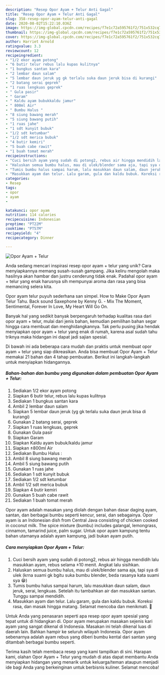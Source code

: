 ```yaml
---
description: "Resep Opor Ayam + Telur Anti Gagal"
title: "Resep Opor Ayam + Telur Anti Gagal"
slug: 358-resep-opor-ayam-telur-anti-gagal
date: 2020-08-02T15:22:10.036Z
image: https://img-global.cpcdn.com/recipes/f7e1c72a595761f2/751x532cq70/opor-ayam-telur-foto-resep-utama.jpg
thumbnail: https://img-global.cpcdn.com/recipes/f7e1c72a595761f2/751x532cq70/opor-ayam-telur-foto-resep-utama.jpg
cover: https://img-global.cpcdn.com/recipes/f7e1c72a595761f2/751x532cq70/opor-ayam-telur-foto-resep-utama.jpg
author: Harriet Arnold
ratingvalue: 3.3
reviewcount: 12
recipeingredient:
- "1/2 ekor ayam potong"
- "6 butir telur rebus lalu kupas kulitnya"
- "1 bungkus santan kara"
- "2 lembar daun salam"
- "5 lembar daun jeruk yg gk terlalu suka daun jeruk bisa di kurangi"
- "2 batang serai geprek"
- "1 ruas lengkuas geprek"
- " Gula pasir"
- " Garam"
- " Kaldu ayam bubukkaldu jamur"
- " 800ml Air"
- " Bumbu Halus "
- "8 siung bawang merah"
- "5 siung bawang putih"
- "1 ruas jahe"
- "1 sdt kunyit bubuk"
- "1/2 sdt ketumbar"
- "1/2 sdt merica bubuk"
- "4 butir kemiri"
- "5 buah cabe rawit"
- "1 buah tomat merah"
recipeinstructions:
- "Cuci bersih ayam yang sudah di potong2, rebus air hingga mendidih lalu masukkan ayam, rebus selama ±10 menit. Angkat lalu sisihkan."
- "Haluskan semua bumbu halus, mau di ulek/blender sama aja, tapi sya di ulek (krna suami gk bgitu suka bumbu blender, beda rasanya kata suami sya 😁)"
- "Tumis bumbu halus sampai harum, lalu masukkan daun salam, daun jeruk, serai, lengkuas. Setelah itu tambahkan air dan masukkan santan. Tunggu sampai mendidih."
- "Masukkan ayam dan telur. Lalu garam, gula dan kaldu bubuk. Koreksi rasa, dan masak hingga matang. Selamat mencoba dan menikmati. 🤗"
categories:
- Resep
tags:
- opor
- ayam
- 

katakunci: opor ayam  
nutrition: 114 calories
recipecuisine: Indonesian
preptime: "PT22M"
cooktime: "PT57M"
recipeyield: "4"
recipecategory: Dinner

---
```



![Opor Ayam + Telur](https://img-global.cpcdn.com/recipes/f7e1c72a595761f2/751x532cq70/opor-ayam-telur-foto-resep-utama.jpg)

Anda sedang mencari inspirasi resep opor ayam + telur yang unik? Cara menyiapkannya memang susah-susah gampang. Jika keliru mengolah maka hasilnya akan hambar dan justru cenderung tidak enak. Padahal opor ayam + telur yang enak harusnya sih mempunyai aroma dan rasa yang bisa memancing selera kita.

Opor ayam telur puyuh sederhana san simpel. How to Make Opor Ayam Telur Tahu. Back sound Saxephone by Kenny G. - Mix The Moment, Sentimental, Forever In Love, My Heart Will Go On.

Banyak hal yang sedikit banyak berpengaruh terhadap kualitas rasa dari opor ayam + telur, mulai dari jenis bahan, kemudian pemilihan bahan segar hingga cara membuat dan menghidangkannya. Tak perlu pusing jika hendak menyiapkan opor ayam + telur yang enak di rumah, karena asal sudah tahu triknya maka hidangan ini dapat jadi sajian spesial.


Di bawah ini ada beberapa cara mudah dan praktis untuk membuat opor ayam + telur yang siap dikreasikan. Anda bisa membuat Opor Ayam + Telur memakai 21 bahan dan 4 tahap pembuatan. Berikut ini langkah-langkah untuk menyiapkan hidangannya.

<!--inarticleads1-->

##### Bahan-bahan dan bumbu yang digunakan dalam pembuatan Opor Ayam + Telur:

1. Sediakan 1/2 ekor ayam potong
1. Siapkan 6 butir telur, rebus lalu kupas kulitnya
1. Sediakan 1 bungkus santan kara
1. Ambil 2 lembar daun salam
1. Siapkan 5 lembar daun jeruk (yg gk terlalu suka daun jeruk bisa di kurangi)
1. Gunakan 2 batang serai, geprek
1. Siapkan 1 ruas lengkuas, geprek
1. Gunakan  Gula pasir
1. Siapkan  Garam
1. Siapkan  Kaldu ayam bubuk/kaldu jamur
1. Siapkan  ±800ml Air
1. Sediakan  Bumbu Halus :
1. Ambil 8 siung bawang merah
1. Ambil 5 siung bawang putih
1. Gunakan 1 ruas jahe
1. Sediakan 1 sdt kunyit bubuk
1. Sediakan 1/2 sdt ketumbar
1. Ambil 1/2 sdt merica bubuk
1. Siapkan 4 butir kemiri
1. Gunakan 5 buah cabe rawit
1. Sediakan 1 buah tomat merah


Opor ayam adalah masakan yang diolah dengan bahan dasar daging ayam, santan, dan berbagai bumbu seperti kencur, serai, dan sebagainya. Opor ayam is an Indonesian dish from Central Java consisting of chicken cooked in coconut milk. The spice mixture (bumbu) includes galangal, lemongrass, cinnamon, tamarind juice, palm sugar. Untuk opor ayam kampung tentu bahan utamanya adalah ayam kampung, jadi bukan ayam putih. 

<!--inarticleads2-->

##### Cara menyiapkan Opor Ayam + Telur:

1. Cuci bersih ayam yang sudah di potong2, rebus air hingga mendidih lalu masukkan ayam, rebus selama ±10 menit. Angkat lalu sisihkan.
1. Haluskan semua bumbu halus, mau di ulek/blender sama aja, tapi sya di ulek (krna suami gk bgitu suka bumbu blender, beda rasanya kata suami sya 😁)
1. Tumis bumbu halus sampai harum, lalu masukkan daun salam, daun jeruk, serai, lengkuas. Setelah itu tambahkan air dan masukkan santan. Tunggu sampai mendidih.
1. Masukkan ayam dan telur. Lalu garam, gula dan kaldu bubuk. Koreksi rasa, dan masak hingga matang. Selamat mencoba dan menikmati. 🤗


Untuk Anda yang penasaran seperti apa resep opor ayam spesial yang tepat untuk di hidangkan di. Opor ayam merupakan masakan sejenis kari ayam yang sangat dikenal di Indonesia. Masakan ini telah dikenal luas di daerah lain. Bahkan hampir ke seluruh wilayah Indonesia. Opor ayam sebenarnya adalah ayam rebus yang diberi bumbu kental dari santan yang ditambah berbagai bumbu seperti. 

Terima kasih telah membaca resep yang kami tampilkan di sini. Harapan kami, olahan Opor Ayam + Telur yang mudah di atas dapat membantu Anda menyiapkan hidangan yang menarik untuk keluarga/teman ataupun menjadi ide bagi Anda yang berkeinginan untuk berbisnis kuliner. Selamat mencoba!
